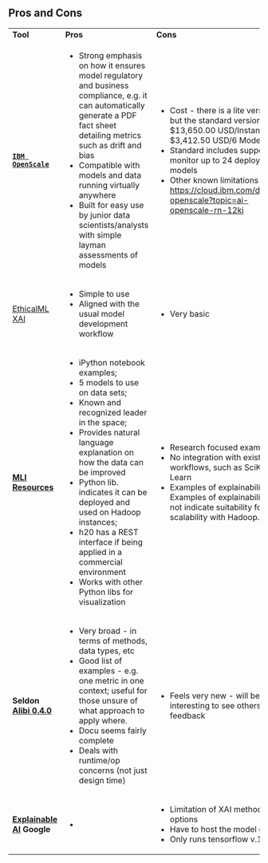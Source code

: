 ## Pros and Cons

<table>
  <tr>
   <td><strong>Tool</strong>
   </td>
   <td><strong>Pros</strong>
   </td>
   <td><strong>Cons</strong>
   </td>
  </tr>
  <tr>
   <td><strong><code><a href="https://www.ibm.com/watson/explainable-ai?mhsrc=ibmsearch_a&mhq=explainable%20ai">IBM OpenScale</a></code></strong>
   </td>
   <td>
<ul>

<li>Strong emphasis on how it ensures model regulatory and business compliance, e.g. it can automatically generate a PDF fact sheet detailing metrics such as drift and bias

<li>Compatible with models and data running virtually anywhere

<li>Built for easy use by junior data scientists/analysts with simple layman assessments of models
</li>
</ul>
   </td>
   <td>
<ul>

<li>Cost - there is a lite version but the standard version costs $13,650.00 USD/Instance and $3,412.50 USD/6 Models

<li>Standard includes support to monitor up to 24 deployed models

<li>Other known limitations -<a href="https://cloud.ibm.com/docs/ai-openscale?topic=ai-openscale-rn-12ki"> https://cloud.ibm.com/docs/ai-openscale?topic=ai-openscale-rn-12ki</a>
</li>
</ul>
   </td>
  </tr>
  <tr>
   <td><a href="https://github.com/EthicalML/xai">EthicalML XAI</a>
   </td>
   <td>
<ul>

<li>Simple to use

<li>Aligned with the usual model development workflow
</li>
</ul>
   </td>
   <td>
<ul>

<li>Very basic
</li>
</ul>
   </td>
  </tr>
  <tr>
   <td><strong><a href="https://github.com/h2oai/mli-resources">MLI Resources</a></strong>
   </td>
   <td>
<ul>

<li>iPython notebook examples;

<li>5 models to use on data sets;

<li>Known and recognized leader in the space;

<li>Provides natural language explanation on how the data can be improved

<li>Python lib. indicates it can be deployed and used on Hadoop instances;

<li>h20 has a REST interface if being applied in a commercial environment

<li>Works with other Python libs for visualization
</li>
</ul>
   </td>
   <td>
<ul>

<li>Research focused examples

<li>No integration with existing ML workflows, such as SciKit Learn

<li>Examples of explainability Examples of explainability do not indicate suitability for scalability with Hadoop.
</li>
</ul>
   </td>
  </tr>
  <tr>
   <td><strong>Seldon<a href="https://docs.seldon.io/projects/alibi/en/latest/"> Alibi 0.4.0</a></strong>
   </td>
   <td>
<ul>

<li>Very broad - in terms of methods, data types, etc

<li>Good list of examples - e.g. one metric in one context; useful for those unsure of what approach to apply where.

<li>Docu seems fairly complete

<li>Deals with runtime/op concerns (not just design time) 
</li>
</ul>
   </td>
   <td>
<ul>

<li>Feels very new - will be interesting to see others feedback
</li>
</ul>
   </td>
  </tr>
  <tr>
   <td><strong><a href="https://cloud.google.com/explainable-ai">Explainable AI</a> Google  </strong>
   </td>
   <td>
<ul>

<li>
</li>
</ul>
   </td>
   <td>
<ul>

<li>Limitation of XAI method options

<li>Have to host the model on GCP

<li>Only runs tensorflow v.1.X
</li>
</ul>
   </td>
  </tr>
</table>
